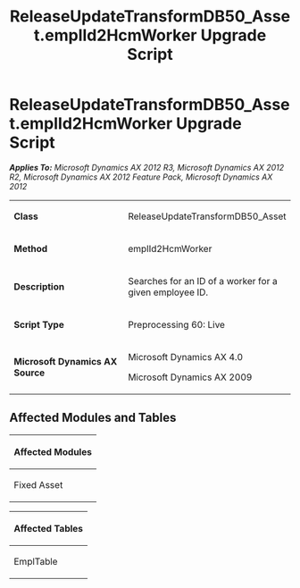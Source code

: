 ﻿---
title: ReleaseUpdateTransformDB50_Asset.emplId2HcmWorker Upgrade Script
TOCTitle: ReleaseUpdateTransformDB50_Asset.emplId2HcmWorker Upgrade Script
ms:assetid: 136f5b54-47c9-fa9a-be76-a64c1fab19e6
ms:mtpsurl: https://msdn.microsoft.com/en-us/library/JJ718486(v=AX.60)
ms:contentKeyID: 49706770
ms.date: 05/18/2015
mtps_version: v=AX.60
---

# ReleaseUpdateTransformDB50\_Asset.emplId2HcmWorker Upgrade Script 


_**Applies To:** Microsoft Dynamics AX 2012 R3, Microsoft Dynamics AX 2012 R2, Microsoft Dynamics AX 2012 Feature Pack, Microsoft Dynamics AX 2012_

<table>
<colgroup>
<col style="width: 50%" />
<col style="width: 50%" />
</colgroup>
<tbody>
<tr class="odd">
<td><p><strong>Class</strong></p></td>
<td><p>ReleaseUpdateTransformDB50_Asset</p></td>
</tr>
<tr class="even">
<td><p><strong>Method</strong></p></td>
<td><p>emplId2HcmWorker</p></td>
</tr>
<tr class="odd">
<td><p><strong>Description</strong></p></td>
<td><p>Searches for an ID of a worker for a given employee ID.</p></td>
</tr>
<tr class="even">
<td><p><strong>Script Type</strong></p></td>
<td><p>Preprocessing 60: Live</p></td>
</tr>
<tr class="odd">
<td><p><strong>Microsoft Dynamics AX Source</strong></p></td>
<td><p>Microsoft Dynamics AX 4.0</p>
<p>Microsoft Dynamics AX 2009</p></td>
</tr>
</tbody>
</table>


## Affected Modules and Tables

<table>
<colgroup>
<col style="width: 100%" />
</colgroup>
<thead>
<tr class="header">
<th><p>Affected Modules</p></th>
</tr>
</thead>
<tbody>
<tr class="odd">
<td><p>Fixed Asset</p></td>
</tr>
</tbody>
</table>


<table>
<colgroup>
<col style="width: 100%" />
</colgroup>
<thead>
<tr class="header">
<th><p>Affected Tables</p></th>
</tr>
</thead>
<tbody>
<tr class="odd">
<td><p>EmplTable</p></td>
</tr>
</tbody>
</table>

  


